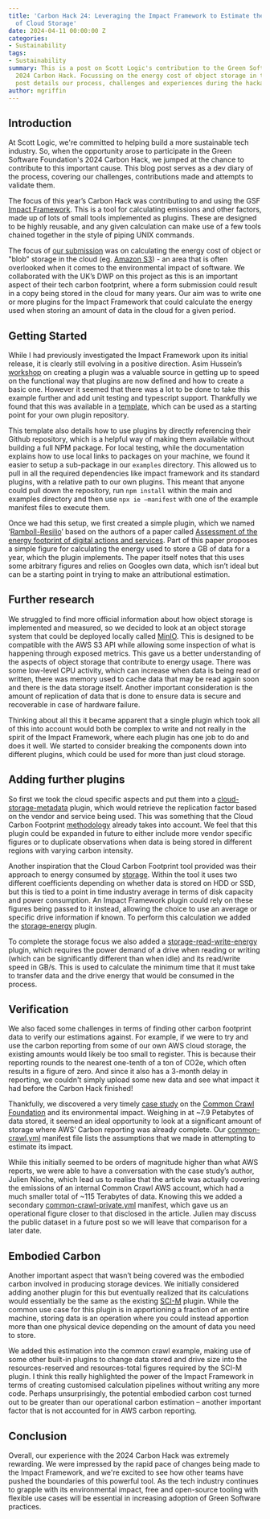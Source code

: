 ```yaml
---
title: 'Carbon Hack 24: Leveraging the Impact Framework to Estimate the Carbon Cost
  of Cloud Storage'
date: 2024-04-11 00:00:00 Z
categories:
- Sustainability
tags:
- Sustainability
summary: This is a post on Scott Logic's contribution to the Green Software Foundation's
  2024 Carbon Hack. Focussing on the energy cost of object storage in the cloud, this
  post details our process, challenges and experiences during the hackathon.
author: mgriffin
---
```


## Introduction

At Scott Logic, we're committed to helping build a more sustainable tech industry. So, when the opportunity arose to participate in the Green Software Foundation's 2024 Carbon Hack, we jumped at the chance to contribute to this important cause. This blog post serves as a dev diary of the process, covering our challenges, contributions made and attempts to validate them.

The focus of this year’s Carbon Hack was contributing to and using the GSF [Impact Framework](https://if.greensoftware.foundation/). This is a tool for calculating emissions and other factors, made up of lots of small tools implemented as plugins. These are designed to be highly reusable, and any given calculation can make use of a few tools chained together in the style of piping UNIX commands.

The focus of [our submission](https://github.com/Green-Software-Foundation/hack/issues/101) was on calculating the energy cost of object or "blob" storage in the cloud (eg. [Amazon S3](https://aws.amazon.com/pm/serv-s3/)) - an area that is often overlooked when it comes to the environmental impact of software. We collaborated with the UK’s DWP on this project as this is an important aspect of their tech carbon footprint, where a form submission could result in a copy being stored in the cloud for many years. Our aim was to write one or more plugins for the Impact Framework that could calculate the energy used when storing an amount of data in the cloud for a given period.

## Getting Started

While I had previously investigated the Impact Framework upon its initial release, it is clearly still evolving in a positive direction. Asim Hussein’s [workshop](https://grnsft.notion.site/Impact-Framework-Workshop-24100f3553ed42f6b36e61f922c6ea73) on creating a plugin was a valuable source in getting up to speed on the functional way that plugins are now defined and how to create a basic one. However it seemed that there was a lot to be done to take this example further and add unit testing and typescript support. Thankfully we found that this was available in a [template](https://github.com/Green-Software-Foundation/if-plugin-template), which can be used as a starting point for your own plugin repository.

This template also details how to use plugins by directly referencing their Github repository, which is a helpful way of making them available without building a full NPM package. For local testing, while the documentation explains how to use local links to packages on your machine, we found it easier to setup a sub-package in our `examples` directory. This allowed us to pull in all the required dependencies like impact framework and its standard plugins, with a relative path to our own plugins. This meant that anyone could pull down the repository, run `npm install` within the main and examples directory and then use `npx ie –manifest` with one of the example manifest files to execute them.

Once we had this setup, we first created a simple plugin, which we named ‘[Ramboll-Resilio](https://github.com/mgriffin-scottlogic/if-carbon-hack-plugin/tree/main/src/lib/ramboll-resilio)’ based on the authors of a paper called [Assessment of the energy footprint of digital actions and services](https://op.europa.eu/en/publication-detail/-/publication/d3b6c0a1-1171-11ee-b12e-01aa75ed71a1). Part of this paper proposes a simple figure for calculating the energy used to store a GB of data for a year, which the plugin implements. The paper itself notes that this uses some arbitrary figures and relies on Googles own data, which isn’t ideal but can be a starting point in trying to make an attributional estimation.

## Further research

We struggled to find more official information about how object storage is implemented and measured, so we decided to look at an object storage system that could be deployed locally called [MinIO](https://min.io/docs/minio/container/index.html). This is designed to be compatible with the AWS S3 API while allowing some inspection of what is happening through exposed metrics. This gave us a better understanding of the aspects of object storage that contribute to energy usage. There was some low-level CPU activity, which can increase when data is being read or written, there was memory used to cache data that may be read again soon and there is the data storage itself. Another important consideration is the amount of replication of data that is done to ensure data is secure and recoverable in case of hardware failure.

Thinking about all this it became apparent that a single plugin which took all of this into account would both be complex to write and not really in the spirit of the Impact Framework, where each plugin has one job to do and does it well. We started to consider breaking the components down into different plugins, which could be used for more than just cloud storage.

## Adding further plugins

So first we took the cloud specific aspects and put them into a [cloud-storage-metadata](https://github.com/mgriffin-scottlogic/if-carbon-hack-plugin/tree/main/src/lib/cloud-storage-metadata) plugin, which would retrieve the replication factor based on the vendor and service being used. This was something that the Cloud Carbon Footprint [methodology](https://www.cloudcarbonfootprint.org/docs/methodology#replication-factors) already takes into account. We feel that this plugin could be expanded in future to either include more vendor specific figures or to duplicate observations when data is being stored in different regions with varying carbon intensity.

Another inspiration that the Cloud Carbon Footprint tool provided was their approach to energy consumed by [storage](https://www.cloudcarbonfootprint.org/docs/methodology#storage). Within the tool it uses two different coefficients depending on whether data is stored on HDD or SSD, but this is tied to a point in time industry average in terms of disk capacity and power consumption. An Impact Framework plugin could rely on these figures being passed to it instead, allowing the choice to use an average or specific drive information if known. To perform this calculation we added the [storage-energy](https://github.com/mgriffin-scottlogic/if-carbon-hack-plugin/tree/main/src/lib/storage-energy) plugin.

To complete the storage focus we also added a [storage-read-write-energy](https://github.com/mgriffin-scottlogic/if-carbon-hack-plugin/tree/main/src/lib/storage-read-write-energy) plugin, which requires the power demand of a drive when reading or writing (which can be significantly different than when idle) and its read/write speed in GB/s. This is used to calculate the minimum time that it must take to transfer data and the drive energy that would be consumed in the process.

## Verification

We also faced some challenges in terms of finding other carbon footprint data to verify our estimations against. For example, if we were to try and use the carbon reporting from some of our own AWS cloud storage, the existing amounts would likely be too small to register. This is because their reporting rounds to the nearest one-tenth of a ton of CO2e, which often results in a figure of zero. And since it also has a 3-month delay in reporting, we couldn't simply upload some new data and see what impact it had before the Carbon Hack finished!

Thankfully, we discovered a very timely [case study](https://www.linkedin.com/pulse/environmental-impact-cloud-common-crawl-case-study-julien-nioche-at8xf/) on the [Common Crawl Foundation](https://commoncrawl.org/) and its environmental impact. Weighing in at ~7.9 Petabytes of data stored, it seemed an ideal opportunity to look at a significant amount of storage where AWS’ Carbon reporting was already complete. Our [common-crawl.yml](https://github.com/mgriffin-scottlogic/if-carbon-hack-plugin/blob/main/examples/common-crawl.yml) manifest file lists the assumptions that we made in attempting to estimate its impact.

While this initially seemed to be orders of magnitude higher than what AWS reports, we were able to have a conversation with the case study’s author, Julien Nioche, which lead us to realise that the article was actually covering the emissions of an internal Common Crawl AWS account, which had a much smaller total of ~115 Terabytes of data. Knowing this we added a secondary [common-crawl-private.yml](https://github.com/mgriffin-scottlogic/if-carbon-hack-plugin/blob/main/examples/common-crawl-private.yml) manifest, which gave us an operational figure closer to that disclosed in the article. Julien may discuss the public dataset in a future post so we will leave that comparison for a later date.

## Embodied Carbon

Another important aspect that wasn’t being covered was the embodied carbon involved in producing storage devices. We initially considered adding another plugin for this but eventually realized that its calculations would essentially be the same as the existing [SCI-M](https://github.com/Green-Software-Foundation/if-plugins/tree/main/src/lib/sci-m) plugin. While the common use case for this plugin is in apportioning a fraction of an entire machine, storing data is an operation where you could instead apportion more than one physical device depending on the amount of data you need to store.

We added this estimation into the common crawl example, making use of some other built-in plugins to change data stored and drive size into the resources-reserved and resources-total figures required by the SCI-M plugin. I think this really highlighted the power of the Impact Framework in terms of creating customised calculation pipelines without writing any more code. Perhaps unsurprisingly, the potential embodied carbon cost turned out to be greater than our operational carbon estimation – another important factor that is not accounted for in AWS carbon reporting.

## Conclusion

Overall, our experience with the 2024 Carbon Hack was extremely rewarding. We were impressed by the rapid pace of changes being made to the Impact Framework, and we're excited to see how other teams have pushed the boundaries of this powerful tool. As the tech industry continues to grapple with its environmental impact, free and open-source tooling with flexible use cases will be essential in increasing adoption of Green Software practices.